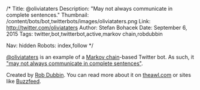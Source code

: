 /*
Title: @oliviataters
Description: "May not always communicate in complete sentences."
Thumbnail: /content/bots/bot,twitterbots/images/oliviataters.png
Link: http://twitter.com/oliviataters
Author: Stefan Bohacek
Date: September 6, 2015
Tags: twitter,bot,twitterbot,active,markov chain,robdubbin

Nav: hidden
Robots: index,follow
*/

[@oliviataters](https://twitter.com/oliviataters) is an example of a [Markov chain](https://en.wikipedia.org/wiki/Markov_chain)-based Twitter bot. As such, it ["may not always communicate in complete sentences"](http://www.onthemedia.org/story/29-olivia-taters-robot-teenager/). 

Created by [Rob Dubbin](https://twitter.com/robdubbin). You can read more about it on [theawl.com](http://www.theawl.com/2015/05/the-mind-of-a-teen-bot) or sites like [Buzzfeed](http://www.buzzfeed.com/katienotopoulos/24-struggles-only-teenage-twitter-bots-will-understand#.ialwzo6w8).
